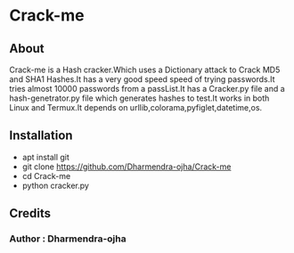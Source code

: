 # Crack-me

## About

Crack-me is a Hash cracker.Which uses a Dictionary attack to Crack MD5 and SHA1 Hashes.It has a very good speed speed of trying passwords.It tries almost 10000 passwords from a passList.It has a Cracker.py file and a hash-genetrator.py file which generates hashes to test.It works in both Linux and Termux.It depends on  urllib,colorama,pyfiglet,datetime,os.

## Installation

- apt install git 
- git clone https://github.com/Dharmendra-ojha/Crack-me
- cd Crack-me
- python cracker.py

## Credits

### Author : Dharmendra-ojha
